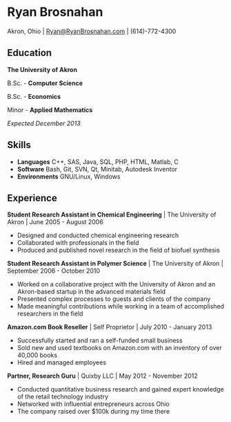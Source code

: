 # Ryan Brosnahan #
Akron, Ohio | Ryan@RyanBrosnahan.com | (614)-772-4300
## Education ##


**The University of Akron**

B.Sc. - **Computer Science**

B.Sc. - **Economics**

Minor - **Applied Mathematics**

*Expected December 2013*

## Skills ##


 - **Languages** C++, SAS, Java, SQL, PHP, HTML, Matlab, C
 - **Software** Bash, Git, SVN, Qt, Minitab, Autodesk Inventor
 - **Environments** GNU/Linux, Windows

## Experience  ##

**Student Research Assistant in Chemical Engineering** |
The University of Akron |
June 2005 - August 2006

 - Designed and conducted chemical engineering research
 - Collaborated with professionals in the field
 - Produced and published novel research in the field of biofuel synthesis

**Student Research Assistant in Polymer Science** |
The University of Akron |
September 2006 - October 2010

 - Worked on a collaborative project with the University of Akron and an Akron-based startup in the advanced materials field
 - Presented complex processes to guests and clients of the company 
 - Made meaningful contributions while working  in a team of accomplished researchers in the field

**Amazon.com Book Reseller** |
Self Proprietor | 
July 2010 - January 2013 

 - Successfully started and ran a self-funded small business
 - Sold new and used textbooks on Amazon.com with an inventory of over 40,000 books
 - Hired and managed employees

**Partner, Research Guru** |
Quixby LLC | 
May 2012 - November 2012 

 - Conducted quantitative business research and gained expert knowledge of the retail technology industry
 - Networked with influential entrepreneurs across Ohio
 - The company raised over $100k during my time there
